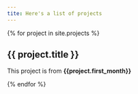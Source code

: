 ```yaml
---
tite: Here's a list of projects
---
```


{% for project in site.projects %}
  <h2>{{ project.title }}</h2>
  <p>This project is from <b>{{project.first_month}}</b></p>
{% endfor %}
